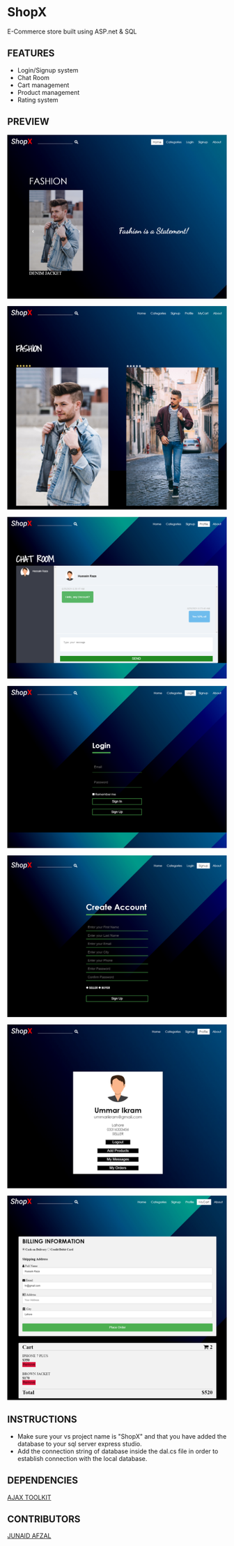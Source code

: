 # ShopX

E-Commerce store built using ASP.net &amp; SQL

## FEATURES

* Login/Signup system
* Chat Room
* Cart management
* Product management
* Rating system

## PREVIEW

![Image of Home](https://github.com/ummarikram/ShopX/blob/main/Pictures/Home.png)

![Image of Categories](https://github.com/ummarikram/ShopX/blob/main/Pictures/Categories.png)

![Image of Chat](https://github.com/ummarikram/ShopX/blob/main/Pictures/Chat.png)

![Image of Login](https://github.com/ummarikram/ShopX/blob/main/Pictures/Login.png)

![Image of Signup](https://github.com/ummarikram/ShopX/blob/main/Pictures/Signup.png)

![Image of Profile](https://github.com/ummarikram/ShopX/blob/main/Pictures/Profile.png)

![Image of Cart](https://github.com/ummarikram/ShopX/blob/main/Pictures/Cart.png)

## INSTRUCTIONS

* Make sure your vs project name is "ShopX" and that you have added the database to your sql server express studio.
* Add the connection string of database inside the dal.cs file in order to establish connection with the local database.

## DEPENDENCIES

[AJAX TOOLKIT](https://www.devexpress.com/products/ajax-control-toolkit)

## CONTRIBUTORS

[JUNAID AFZAL](https://github.com/MuhammadJunaidAfzal)
